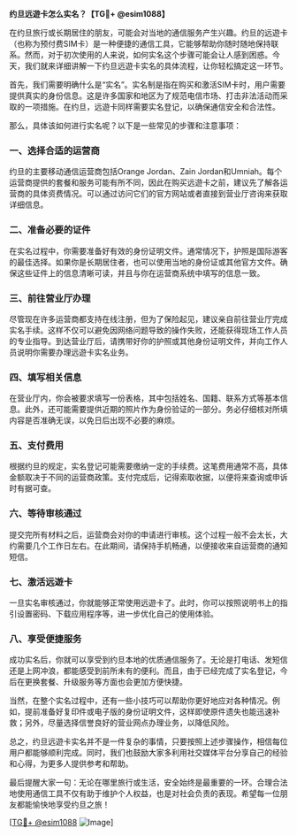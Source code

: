 **约旦远遊卡怎么实名？【TG💪+ @esim1088】**

在约旦旅行或长期居住的朋友，可能会对当地的通信服务产生兴趣。约旦的远遊卡（也称为预付费SIM卡）是一种便捷的通信工具，它能够帮助你随时随地保持联系。然而，对于初次使用的人来说，如何实名这个步骤可能会让人感到困惑。今天，我们就来详细讲解一下约旦远遊卡实名的具体流程，让你轻松搞定这一环节。

首先，我们需要明确什么是“实名”。实名制是指在购买和激活SIM卡时，用户需要提供真实的身份信息。这是许多国家和地区为了规范电信市场、打击非法活动而采取的一项措施。在约旦，远遊卡同样需要实名登记，以确保通信安全和合法性。

那么，具体该如何进行实名呢？以下是一些常见的步骤和注意事项：

### 一、选择合适的运营商

约旦的主要移动通信运营商包括Orange Jordan、Zain Jordan和Umniah。每个运营商提供的套餐和服务可能有所不同，因此在购买远遊卡之前，建议先了解各运营商的具体资费情况。可以通过访问它们的官方网站或者直接到营业厅咨询来获取详细信息。

### 二、准备必要的证件

在实名过程中，你需要准备好有效的身份证明文件。通常情况下，护照是国际游客的最佳选择。如果你是长期居住者，也可以使用当地的身份证或其他官方文件。确保这些证件上的信息清晰可读，并且与你在运营商系统中填写的信息一致。

### 三、前往营业厅办理

尽管现在许多运营商都支持在线注册，但为了保险起见，建议亲自前往营业厅完成实名手续。这样不仅可以避免因网络问题导致的操作失败，还能获得现场工作人员的专业指导。到达营业厅后，请携带好你的护照或其他身份证明文件，并向工作人员说明你需要办理远遊卡实名业务。

### 四、填写相关信息

在营业厅内，你会被要求填写一份表格，其中包括姓名、国籍、联系方式等基本信息。此外，还可能需要提供近期的照片作为身份验证的一部分。务必仔细核对所填内容是否准确无误，以免日后出现不必要的麻烦。

### 五、支付费用

根据约旦的规定，实名登记可能需要缴纳一定的手续费。这笔费用通常不高，具体金额取决于不同的运营商政策。支付完成后，记得索取收据，以便将来查询或申诉时有据可查。

### 六、等待审核通过

提交完所有材料之后，运营商会对你的申请进行审核。这个过程一般不会太长，大约需要几个工作日左右。在此期间，请保持手机畅通，以便接收来自运营商的通知短信。

### 七、激活远遊卡

一旦实名审核通过，你就能够正常使用远遊卡了。此时，你可以按照说明书上的指引设置密码、下载应用程序等，进一步优化自己的使用体验。

### 八、享受便捷服务

成功实名后，你就可以享受到约旦本地的优质通信服务了。无论是打电话、发短信还是上网冲浪，都能感受到前所未有的便利。而且，由于已经完成了实名登记，今后在更换套餐、升级服务等方面也会更加方便快捷。

当然，在整个实名过程中，还有一些小技巧可以帮助你更好地应对各种情况。例如，提前准备好复印件或电子版的身份证明文件，这样即使原件遗失也能迅速补救；另外，尽量选择信誉良好的营业网点办理业务，以降低风险。

总之，约旦远遊卡实名并不是一件复杂的事情，只要按照上述步骤操作，相信每位用户都能够顺利完成。同时，我们也鼓励大家多利用社交媒体平台分享自己的经验和心得，为更多人提供参考和帮助。

最后提醒大家一句：无论在哪里旅行或生活，安全始终是最重要的一环。合理合法地使用通信工具不仅有助于维护个人权益，也是对社会负责的表现。希望每一位朋友都能愉快地享受约旦之旅！

[[TG💪+ @esim1088](https://t.me/s/esim1088) ![Image](https://i.postimg.cc/4NQfJmqS/Snipaste-2025-05-13-00-14-12.png)]